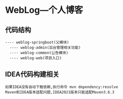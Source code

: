 # WebLog—个人博客

## 代码结构

````te
---- weblog-springboot(父模块)
  ---- weblog-admin(后台管理相关功能)
  ---- weblog-common(公告模块)
  ---- weblog-web(项目入口)
````

## IDEA代码构建相关
````
如果IDEA没有自动下载依赖,执行命令 mvn dependency:resolve
Maven和IDEA版本适配问题,IDEA2021版本只能适配Maven3.6.3
````


